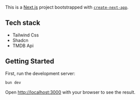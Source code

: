 This is a [Next.js](https://nextjs.org) project bootstrapped with [`create-next-app`](https://nextjs.org/docs/app/api-reference/cli/create-next-app).

## Tech stack

- Tailwind Css
- Shadcn
- TMDB Api

## Getting Started

First, run the development server:

```bash
bun dev
```

Open [http://localhost:3000](http://localhost:3000) with your browser to see the result.
